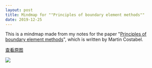 ```yaml
---
layout: post
title: Mindmap for ""Principles of boundary element methods""
date: 2019-12-25
---
```


This is a mindmap made from my notes for the paper "[Principles of boundary element methods](https://perso.univ-rennes1.fr/martin.costabel/publis/Co_PrinciplesBEM.pdf)", which is written by Martin Costabel.

[查看原图](/figures/p75819011.jpg)

![](/figures/p75819011.jpg)
